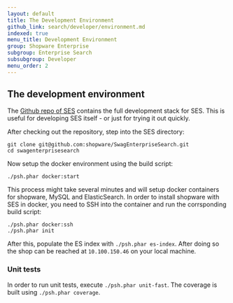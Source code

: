 ```yaml
---
layout: default
title: The Development Environment
github_link: search/developer/environment.md
indexed: true
menu_title: Development Environment
group: Shopware Enterprise
subgroup: Enterprise Search
subsubgroup: Developer
menu_order: 2
---
```


## The development environment
The [Github repo of SES](https://gitlab.com/shopware/shopware/enterprise/swagenterprisesearch) contains the full development stack for SES. This
is useful for developing SES itself - or just for trying it out quickly.

After checking out the repository, step into the SES directory:

```
git clone git@github.com:shopware/SwagEnterpriseSearch.git
cd swagenterprisesearch
```

Now setup the docker environment using the build script:

```./psh.phar docker:start```

This process might take several minutes and will setup docker containers for shopware, MySQL and ElasticSearch. In
order to install shopware with SES in docker, you need to SSH into the container and run the corrsponding build script:

```
./psh.phar docker:ssh
./psh.phar init
```

After this, populate the ES index with `./psh.phar es-index`. After doing so the shop can be reached at `10.100.150.46`
on your local machine.

### Unit tests
In order to run unit tests, execute `./psh.phar unit-fast`. The coverage is built using `./psh.phar coverage`.
